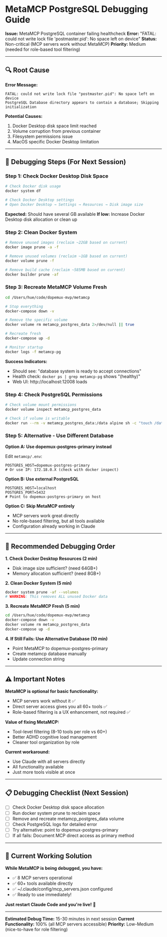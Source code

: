 # MetaMCP PostgreSQL Debugging Guide

**Issue:** MetaMCP PostgreSQL container failing healthcheck
**Error:** "FATAL: could not write lock file 'postmaster.pid': No space left on device"
**Status:** Non-critical (MCP servers work without MetaMCP)
**Priority:** Medium (needed for role-based tool filtering)

---

## 🔍 Root Cause

**Error Message:**
```
FATAL: could not write lock file "postmaster.pid": No space left on device
PostgreSQL Database directory appears to contain a database; Skipping initialization
```

**Potential Causes:**
1. Docker Desktop disk space limit reached
2. Volume corruption from previous container
3. Filesystem permissions issue
4. MacOS specific Docker Desktop limitation

---

## 🔧 Debugging Steps (For Next Session)

### Step 1: Check Docker Desktop Disk Space

```bash
# Check Docker disk usage
docker system df

# Check Docker Desktop settings
# Open Docker Desktop → Settings → Resources → Disk image size
```

**Expected:** Should have several GB available
**If low:** Increase Docker Desktop disk allocation or clean up

### Step 2: Clean Docker System

```bash
# Remove unused images (reclaim ~22GB based on current)
docker image prune -a -f

# Remove unused volumes (reclaim ~1GB based on current)
docker volume prune -f

# Remove build cache (reclaim ~585MB based on current)
docker builder prune -af
```

### Step 3: Recreate MetaMCP Volume Fresh

```bash
cd /Users/hue/code/dopemux-mvp/metamcp

# Stop everything
docker-compose down -v

# Remove the specific volume
docker volume rm metamcp_postgres_data 2>/dev/null || true

# Recreate fresh
docker-compose up -d

# Monitor startup
docker logs -f metamcp-pg
```

**Success Indicators:**
- Should see: "database system is ready to accept connections"
- Health check: `docker ps | grep metamcp-pg` shows "(healthy)"
- Web UI: http://localhost:12008 loads

### Step 4: Check PostgreSQL Permissions

```bash
# Check volume mount permissions
docker volume inspect metamcp_postgres_data

# Check if volume is writable
docker run --rm -v metamcp_postgres_data:/data alpine sh -c "touch /data/test && rm /data/test && echo 'Volume writable' || echo 'Volume read-only'"
```

### Step 5: Alternative - Use Different Database

**Option A: Use dopemux-postgres-primary instead**

Edit `metamcp/.env`:
```
POSTGRES_HOST=dopemux-postgres-primary
# Or use IP: 172.18.0.X (check with docker inspect)
```

**Option B: Use external PostgreSQL**
```
POSTGRES_HOST=localhost
POSTGRES_PORT=5432
# Point to dopemux-postgres-primary on host
```

**Option C: Skip MetaMCP entirely**
- MCP servers work great directly
- No role-based filtering, but all tools available
- Configuration already working in Claude

---

## 🎯 Recommended Debugging Order

**1. Check Docker Desktop Resources (2 min)**
- Disk image size sufficient? (need 64GB+)
- Memory allocation sufficient? (need 8GB+)

**2. Clean Docker System (5 min)**
```bash
docker system prune -af --volumes
# WARNING: This removes ALL unused Docker data
```

**3. Recreate MetaMCP Fresh (5 min)**
```bash
cd /Users/hue/code/dopemux-mvp/metamcp
docker-compose down -v
docker volume rm metamcp_postgres_data
docker-compose up -d
```

**4. If Still Fails: Use Alternative Database (10 min)**
- Point MetaMCP to dopemux-postgres-primary
- Create metamcp database manually
- Update connection string

---

## ⚠️ Important Notes

**MetaMCP is optional for basic functionality:**
- MCP servers work without it ✅
- Direct server access gives you all 60+ tools ✅
- Role-based filtering is a UX enhancement, not required ✅

**Value of fixing MetaMCP:**
- Tool-level filtering (8-10 tools per role vs 60+)
- Better ADHD cognitive load management
- Cleaner tool organization by role

**Current workaround:**
- Use Claude with all servers directly
- All functionality available
- Just more tools visible at once

---

## 📋 Debugging Checklist (Next Session)

- [ ] Check Docker Desktop disk space allocation
- [ ] Run docker system prune to reclaim space
- [ ] Remove and recreate metamcp_postgres_data volume
- [ ] Check PostgreSQL logs for detailed error
- [ ] Try alternative: point to dopemux-postgres-primary
- [ ] If all fails: Document MCP direct access as primary method

---

## 🚀 Current Working Solution

**While MetaMCP is being debugged, you have:**
- ✅ 8 MCP servers operational
- ✅ 60+ tools available directly
- ✅ ~/.claude/config/mcp_servers.json configured
- ✅ Ready to use immediately!

**Just restart Claude Code and you're live!** 🎯

---

**Estimated Debug Time:** 15-30 minutes in next session
**Current Functionality:** 100% (all MCP servers accessible)
**Priority:** Low-Medium (nice-to-have for role filtering)

